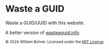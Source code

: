 # Waste a GUID

Waste a GUID/UUID with this website.

A better version of [wasteaguid.info](https://wasteaguid.info).

<sub>&copy; 2024 William Bohrer. Licensed under the [MIT License](https://github.com/willbohrer/waste-a-guid/blob/main/LICENSE).</sub>
